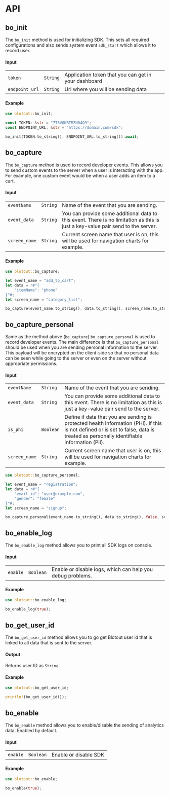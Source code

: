 # API

## bo_init
The `bo_init` method is used for initializing SDK. This sets all required configurations and also sends system event `sdk_start` which allows it to record user.

#### Input

||||
|---|---|---|
| `token` | `String` | Application token that you can get in your dashboard |
| `endpoint_url` | `String` | Url where you will be sending data |

#### Example
```rust
use blotout::bo_init;

const TOKEN: &str = "7T3VGKRTMZND4Q9";
const ENDPOINT_URL: &str = "https://domain.com/sdk";

bo_init(TOKEN.to_string(), ENDPOINT_URL.to_string()).await;
```

## bo_capture
The `bo_capture` method is used to record developer events. This allows you to send custom events to the server when a user is interacting with the app. For example, one custom event would be when a user adds an item to a cart.

#### Input

||||
|---|---|---|
| `eventName` | `String` | Name of the event that you are sending. |
| `event_data` | `String` | You can provide some additional data to this event. There is no limitation as this is just a key-value pair send to the server. |
| `screen_name` | `String` | Current screen name that user is on, this will be used for navigation charts for example. |

#### Example
```rust
use blotout::bo_capture;

let event_name = "add_to_cart";
let data = r#"{
    "itemName": "phone"
}"#;
let screen_name = "category_list";

bo_capture(event_name.to_string(), data.to_string(), screen_name.to_string()).await;
```

## bo_capture_personal
Same as the method above (`bo_capture`) `bo_capture_personal` is used to record developer events. The main difference is that `bo_capture_personal` should be used when you are sending personal information to the server. 
This payload will be encrypted on the client-side so that no personal data can be seen while going to the server or even on the server without appropriate permissions.

#### Input

||||
|---|---|---|
| `eventName` | `String` | Name of the event that you are sending. |
| `event_data` | `String` | You can provide some additional data to this event. There is no limitation as this is just a key-value pair send to the server. |
| `is_phi` | `Boolean` | Define if data that you are sending is protected health information (PHI). If this is not defined or is set to false, data is treated as personally identifiable information (PII). |
| `screen_name` | `String`| Current screen name that user is on, this will be used for navigation charts for example. |

```rust
use blotout::bo_capture_personal;

let event_name = "registration";
let data = r#"{
    "email id": "user@example.com",
    "gender": "female"
}"#;
let screen_name = "signup";

bo_capture_personal(event_name.to_string(), data.to_string(), false, screen_name.to_string()).await;
```

## bo_enable_log
The `bo_enable_log` method allows you to print all SDK logs on console.

#### Input

||||
|---|---|---|
| `enable` | `Boolean` | Enable or disable logs, which can help you debug problems. |

#### Example
```rust
use blotout::bo_enable_log;

bo_enable_log(true);
```

## bo_get_user_id
The `bo_get_user_id` method allows you to go get Blotout user id that is linked to all data that is sent to the server.

#### Output
Returns user ID as `String`.

#### Example
```rust
use blotout::bo_get_user_id;

println!(bo_get_user_id());
```

## bo_enable
The `bo_enable` method allows you to enable/disable the sending of analytics data. Enabled by default.

#### Input

||||
|---|---|---|
| `enable` | `Boolean` | Enable or disable SDK |

#### Example
```rust
use blotout::bo_enable;

bo_enable(true);
```
